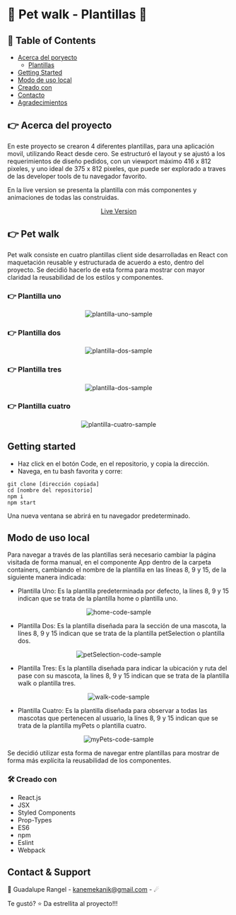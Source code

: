# :hibiscus: Pet walk - Plantillas :hibiscus:

## 📝 Table of Contents

* [Acerca del poryecto](#-acerca-del-proyecto)
  * [Plantillas](#-plantillas)
* [Getting Started](#getting-started)
* [Modo de uso local](#modo-de-uso-local)
* [Creado con](#creado-con)
* [Contacto](#contacto)
* [Agradecimientos](#agradecimientos)

<!-- ACERCA DEL PROYECTO -->
## 👉 Acerca del proyecto

En este proyecto se crearon 4 diferentes plantillas, para una aplicación movil, utilizando React desde cero.
Se estructuró el layout y se ajustó a los requerimientos de diseño pedidos, con un viewport máximo 416 x 812 pixeles, y uno ideal de 375 x 812 pixeles, que puede ser explorado a traves de las developer tools de tu navegador favorito.

En la live version se presenta la plantilla con más componentes y animaciones de todas las construidas.

[<p align="center">Live Version</p>](pet-walk.netlify.app)

## 👉 Pet walk

Pet walk consiste en cuatro plantillas client side desarrolladas en React con maquetación reusable y estructurada de acuerdo a esto, dentro del proyecto. 
Se decidió hacerlo de esta forma para mostrar con mayor claridad la reusabilidad de los estilos y componentes. 

### 👉 Plantilla uno
  
<div align="center"><img src="./src/assets/images/plantillaUno.png" alt="plantilla-uno-sample"></div>


### 👉 Plantilla dos

<div align="center"><img src="./src/assets/images/plantillaDos.png" alt="plantilla-dos-sample"></div>


### 👉 Plantilla tres

<div align="center"><img src="./src/assets/images/plantillaTres.png" alt="plantilla-dos-sample"></div>


### 👉 Plantilla cuatro

<div align="center"><img src="./src/assets/images/plantillaCuatro.png" alt="plantilla-cuatro-sample"></div>


## Getting started

*   Haz click en el botón Code, en el repositorio, y copia la dirección. 
*   Navega, en tu bash favorita y corre:
```
git clone [dirección copiada]
cd [nombre del repositorio]
npm i
npm start
```

Una nueva ventana se abrirá en tu navegador predeterminado.

## Modo de uso local

Para navegar a través de las plantillas será necesario cambiar la página visitada de forma manual, en el componente App dentro de la carpeta containers, cambiando el nombre de la plantilla  en las líneas 8, 9 y 15, de la siguiente manera indicada:

*   Plantilla Uno:
    Es la plantilla predeterminada por defecto, la línes 8, 9 y 15 indican que se trata de la plantilla home o plantilla uno.

<div align="center"><img src="./src/assets/images/home.png" alt="home-code-sample"></div>

*   Plantilla Dos:
    Es la plantilla diseñada para la sección de una mascota, la línes 8, 9 y 15 indican que se trata de la plantilla petSelection o plantilla dos.

<div align="center"><img src="./src/assets/images/petSelection.png" alt="petSelection-code-sample"></div>

*   Plantilla Tres:
    Es la plantilla diseñada para indicar la ubicación y ruta del pase con su mascota, la línes 8, 9 y 15 indican que se trata de la plantilla walk o plantilla tres.

<div align="center"><img src="./src/assets/images/walk.png" alt="walk-code-sample"></div>

*   Plantilla Cuatro:
    Es la plantilla diseñada para observar a todas las mascotas que pertenecen al usuario, la línes 8, 9 y 15 indican que se trata de la plantilla myPets o plantilla cuatro.

<div align="center"><img src="./src/assets/images/myPets.png" alt="myPets-code-sample"></div>

Se decidió utilizar esta forma de navegar entre plantillas para mostrar de forma más explícita la reusabilidad de los componentes.

### 🛠 Creado con

*   React.js 
*   JSX
*   Styled Components
*   Prop-Types
*   ES6
*   npm
*   Eslint
*   Webpack

<!-- CONTACT & SUPPORT -->
## Contact & Support

🙍 Guadalupe Rangel - kanemekanik@gmail.com - ☄

Te gustó? ⭐️ Da estrellita al proyecto!!!
